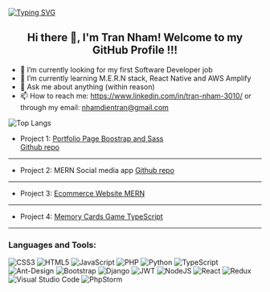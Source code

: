[![Typing SVG](https://readme-typing-svg.herokuapp.com?multiline=true&width=500&lines=Full-stack+developer.++++++++++)](https://git.io/typing-svg)
<h2 align="center">Hi there 👋, I'm Tran Nham! Welcome to my GitHub Profile !!!</h2>


- 🔭 I’m currently looking for my first Software Developer job
- 🌱 I’m currently learning M.E.R.N stack, React Native and AWS Amplify
- 💬 Ask me about anything (within reason)
- 📫 How to reach me: https://www.linkedin.com/in/tran-nham-3010/ or through my email: nhamdientran@gmail.com

![Top Langs](https://github-readme-stats.vercel.app/api/top-langs/?username=trannham&layout=compact)

* Project 1:
  [Portfolio Page Boostrap and Sass](https://trannham.github.io/sass-bootstrap-portfolio/?target=_blank) <br />
  [Github repo](https://github.com/iamanh1990/portfolio-bootstrap-sass)

<hr />

* Project 2:
  MERN Social media app
  [Github repo](https://github.com/trannham/mern_memories) <br />


<hr />

* Project 3:
  [Ecommerce Website MERN](https://mern-amz-app.herokuapp.com/?target=_blank) <br />

<hr />
  
* Project 4:
[Memory Cards Game TypeScript](https://trannham.github.io/memory-card-game/?target=_blank) <br />

<hr />


<h3 align="left">Languages and Tools:</h3>

![CSS3](https://img.shields.io/badge/css3-%231572B6.svg?style=for-the-badge&logo=css3&logoColor=white)
![HTML5](https://img.shields.io/badge/html5-%23E34F26.svg?style=for-the-badge&logo=html5&logoColor=white)
![JavaScript](https://img.shields.io/badge/javascript-%23323330.svg?style=for-the-badge&logo=javascript&logoColor=%23F7DF1E)
![PHP](https://img.shields.io/badge/php-%23777BB4.svg?style=for-the-badge&logo=php&logoColor=white)
![Python](https://img.shields.io/badge/python-3670A0?style=for-the-badge&logo=python&logoColor=ffdd54)
![TypeScript](https://img.shields.io/badge/typescript-%23007ACC.svg?style=for-the-badge&logo=typescript&logoColor=white)
![Ant-Design](https://img.shields.io/badge/-AntDesign-%230170FE?style=for-the-badge&logo=ant-design&logoColor=white)
![Bootstrap](https://img.shields.io/badge/bootstrap-%23563D7C.svg?style=for-the-badge&logo=bootstrap&logoColor=white)
![Django](https://img.shields.io/badge/django-%23092E20.svg?style=for-the-badge&logo=django&logoColor=white)
![JWT](https://img.shields.io/badge/JWT-black?style=for-the-badge&logo=JSON%20web%20tokens)
![NodeJS](https://img.shields.io/badge/node.js-6DA55F?style=for-the-badge&logo=node.js&logoColor=white)
![React](https://img.shields.io/badge/react-%2320232a.svg?style=for-the-badge&logo=react&logoColor=%2361DAFB)
![Redux](https://img.shields.io/badge/redux-%23593d88.svg?style=for-the-badge&logo=redux&logoColor=white)
![Visual Studio Code](https://img.shields.io/badge/Visual%20Studio%20Code-0078d7.svg?style=for-the-badge&logo=visual-studio-code&logoColor=white)
![PhpStorm](https://img.shields.io/badge/phpstorm-143?style=for-the-badge&logo=phpstorm&logoColor=black&color=black&labelColor=darkorchid)
